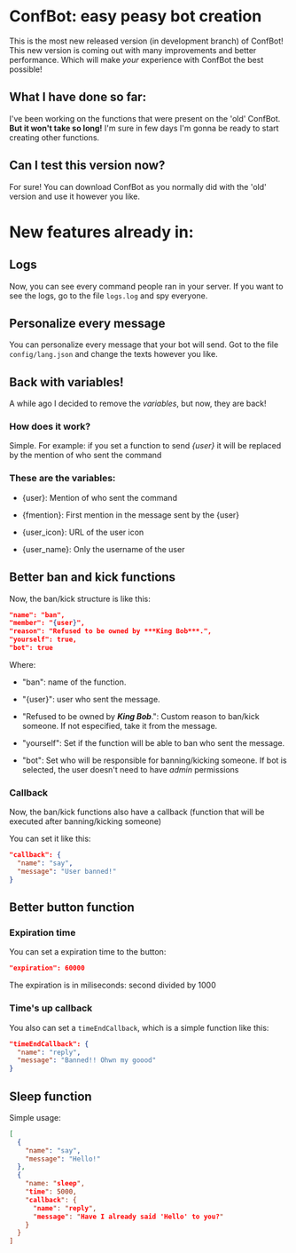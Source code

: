 # **ConfBot**: easy peasy bot creation
This is the most new released version (in development branch) of ConfBot! This new version is coming out with many improvements and better performance. Which will make *your* experience with ConfBot the best possible!

## What I have done so far:
I've been working on the functions that were present on the 'old' ConfBot. **But it won't take so long!** I'm sure in few days I'm gonna be ready to start creating other functions.

## Can I test this version now?
For sure! You can download ConfBot as you normally did with the 'old' version and use it however you like.

# New features already in:

## Logs
Now, you can see every command people ran in your server. If you want to see the logs, go to the file `logs.log` and spy everyone.

## Personalize every message
You can personalize every message that your bot will send. Got to the file `config/lang.json` and change the texts however you like.

## Back with variables!
A while ago I decided to remove the *variables*, but now, they are back!

### How does it work?
Simple. For example: if you set a function to send *{user}* it will be replaced by the mention of who sent the command

### These are the variables:
- {user}: Mention of who sent the command

- {fmention}: First mention in the message sent by the {user}

- {user_icon}: URL of the user icon

- {user_name}: Only the username of the user



## Better ban and kick functions
Now, the ban/kick structure is like this:
```json
"name": "ban",
"member": "{user}",
"reason": "Refused to be owned by ***King Bob***.",
"yourself": true,
"bot": true
```

Where:
- "ban": name of the function.

- "{user}": user who sent the message.

- "Refused to be owned by ***King Bob***.": Custom reason to ban/kick someone. If not especified, take it from the message.

- "yourself": Set if the function will be able to ban who sent the message.

- "bot": Set who will be responsible for banning/kicking someone. If bot is selected, the user doesn't need to have *admin* permissions

### Callback
Now, the ban/kick functions also have a callback (function that will be executed after banning/kicking someone)

You can set it like this:
```json
"callback": {
  "name": "say",
  "message": "User banned!"
}
```

## Better button function
### Expiration time
You can set a expiration time to the button:
```json
"expiration": 60000
```

The expiration is in miliseconds: second divided by 1000

### Time's up callback
You also can set a `timeEndCallback`, which is a simple function like this:
```json
"timeEndCallback": {
  "name": "reply",
  "message": "Banned!! Ohwn my goood"
}
```

## Sleep function
Simple usage:
```json
[
  {
    "name": "say",
    "message": "Hello!"
  },
  {
    "name: "sleep",
    "time": 5000,
    "callback": {
      "name": "reply",
      "message": "Have I already said 'Hello' to you?"
    }
  }
]
```